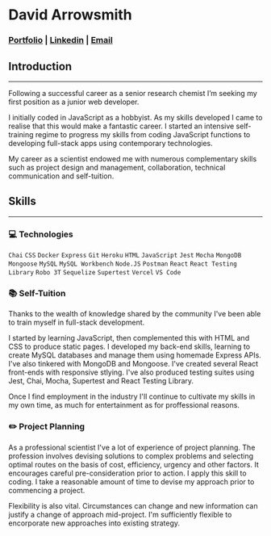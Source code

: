 # David Arrowsmith

### [Portfolio](https://gummicode.github.io/personal-profile-react/) | [Linkedin](https://www.linkedin.com/in/david-arrowsmith/) | [Email](dtarrowsmith@gmail.com)


## Introduction
---
Following a successful career as a senior research chemist
I’m seeking my first position as a junior web developer.

I initially coded in JavaScript as a hobbyist. As my skills
developed I came to realise that this would make a fantastic
career. I started an intensive self-training regime to progress my
skills from coding JavaScript functions to developing full-stack
apps using contemporary technologies.

My career as a scientist endowed me with numerous
complementary skills such as project design and management,
collaboration, technical communication and self-tuition.

## Skills
---

### 💻 Technologies

```Chai``` ```CSS``` ```Docker``` ```Express``` ```Git``` ```Heroku``` ```HTML``` ```JavaScript``` ```Jest``` ```Mocha``` ```MongoDB``` ```Mongoose``` ```MySQL``` ```MySQL Workbench``` ```Node.JS``` ```Postman``` ```React``` ```React Testing Library``` ```Robo 3T``` ```Sequelize``` ```Supertest``` ```Vercel``` ```VS Code```

### 📚 Self-Tuition

Thanks to the wealth of knowledge shared by the community I've been able to train myself in full-stack development. 

I started by learning JavaScript, then complemented this with HTML and CSS to produce static pages. I developed my back-end skills, learning to create MySQL databases and manage them using homemade Express APIs. I've also tinkered with MongoDB and Mongoose. I've created several React front-ends with responsive stlying. I've also produced testing suites using Jest, Chai, Mocha, Supertest and React Testing Library.

Once I find employment in the industry I'll continue to cultivate my skills in my own time, as much for entertainment as for proffessional reasons. 


### ✏️ Project Planning

As a professional scientist I've a lot of experience of project planning. The profession involves devising solutions to complex problems and selecting optimal routes on the basis of cost, efficiency, urgency and other factors. It encourages careful pre-consideration prior to action. I apply this skill to coding. I take a reasonable amount of time to devise my approach prior to commencing a project.

Flexibility is also vital. Circumstances can change and new information can justify a change of approach mid-project. I'm sufficiently flexible to encorporate new approaches into existing strategy.

### 